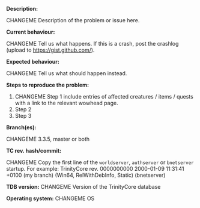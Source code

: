 [//]: # (**********************************)
[//]: # (** Fill in the following fields **)
[//]: # (**********************************)

**Description:**

CHANGEME Description of the problem or issue here.

**Current behaviour:**

CHANGEME Tell us what happens.
If this is a crash, post the crashlog (upload to https://gist.github.com/).

**Expected behaviour:**

CHANGEME Tell us what should happen instead.

**Steps to reproduce the problem:**

1. CHANGEME Step 1 include entries of affected creatures / items / quests with a link to the relevant wowhead page.  
2. Step 2
3. Step 3

**Branch(es):**

CHANGEME 3.3.5, master or both

**TC rev. hash/commit:** 

CHANGEME Copy the first line of the `worldserver`, `authserver` or `bnetserver` startup.
For example: TrinityCore rev. 0000000000 2000-01-09 11:31:41 +0100 (my branch) (Win64, RelWithDebInfo, Static) (bnetserver)

**TDB version:**  CHANGEME Version of the TrinityCore database

**Operating system:** CHANGEME OS

[//]: # (This template is for problem reports. For other types of report, edit it accordingly.)
[//]: # (For fixes containing C++, create a Pull Request.)
